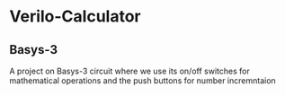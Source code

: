 # Verilo-Calculator
## Basys-3
A project on Basys-3 circuit where we use its on/off switches for mathematical operations and the push buttons for number incremntaion
